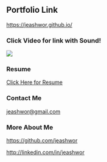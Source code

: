 ## Portfolio Link
https://jeashwor.github.io/


### Click Video for link with Sound!

<a href="https://youtu.be/d4Ub-0War3E">
<img src="https://raw.githubusercontent.com/jeashwor/jeashwor/master/Profile_Gif.gif"/>
</a>

### Resume

<a href="https://raw.githubusercontent.com/jeashwor/jeashwor/master/Jacob_Ashworth_Resume.pdf">Click Here for Resume</a>

### Contact Me
jeashwor@gmail.com

### More About Me

https://github.com/jeashwor

http://linkedin.com/in/jeashwor


